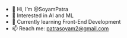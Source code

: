 - 👋 Hi, I’m @SoyamPatra
- 👀 Interested in AI and ML
- 🌱 Currently learning Front-End Development 
- 📫 Reach me: patrasoyam2@gmail.com

<!---
SoyamPatra/SoyamPatra is a ✨ special ✨ repository because its `README.md` (this file) appears on your GitHub profile.
You can click the Preview link to take a look at your changes.
--->
